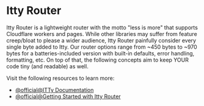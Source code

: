 # Itty Router

Itty Router is a lightweight router with the motto "less is more" that supports Cloudflare workers and pages. While other libraries may suffer from feature creep/bloat to please a wider audience, Itty Router painfully consider every single byte added to Itty. Our router options range from ~450 bytes to ~970 bytes for a batteries-included version with built-in defaults, error handling, formatting, etc. On top of that, the following concepts aim to keep YOUR code tiny (and readable) as well.

Visit the following resources to learn more:

- [@official@ITTy Documentation](https://itty.dev/itty-router/)
- [@official@Getting Started with Itty Router](https://itty.dev/itty-router/getting-started)